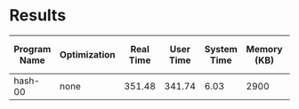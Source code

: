 # Results

 | Program Name | Optimization | Real Time | User Time | System Time | Memory (KB) | Throughput | Improvement Over hash-00 |
| --- | --- | --- | --- | --- | --- | --- | --- |
| hash-00 | none | 351.48 | 341.74 | 6.03 | 2900 | ? | n/a |
